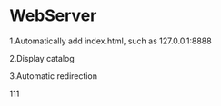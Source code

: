 # WebServer
1.Automatically add index.html, such as 127.0.0.1:8888  

2.Display catalog  

3.Automatic redirection


111